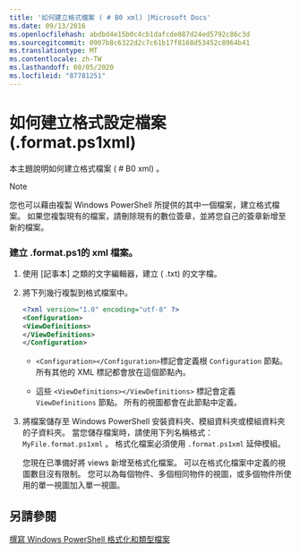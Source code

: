 ```yaml
---
title: '如何建立格式檔案 ( # B0 xml) |Microsoft Docs'
ms.date: 09/13/2016
ms.openlocfilehash: abdbd4e15b0c4cb1dafcde087d24ed5792c86c3d
ms.sourcegitcommit: 0907b8c6322d2c7c61b17f8168d53452c8964b41
ms.translationtype: MT
ms.contentlocale: zh-TW
ms.lasthandoff: 08/05/2020
ms.locfileid: "87781251"
---
```

# <a name="how-to-create-a-formatting-file-formatps1xml"></a>如何建立格式設定檔案 (.format.ps1xml)

本主題說明如何建立格式檔案 ( # B0 xml) 。

> [!NOTE]
> 您也可以藉由複製 Windows PowerShell 所提供的其中一個檔案，建立格式檔案。 如果您複製現有的檔案，請刪除現有的數位簽章，並將您自己的簽章新增至新的檔案。

### <a name="to-create-a-formatps1xml-file"></a>建立 .format.ps1的 xml 檔案。

1. 使用 [記事本] 之類的文字編輯器，建立 ( .txt) 的文字檔。

2. 將下列幾行複製到格式檔案中。

   ```xml
   <?xml version="1.0" encoding="utf-8" ?>
   <Configuration>
   <ViewDefinitions>
   </ViewDefinitions>
   </Configuration>
   ```

   - `<Configuration></Configuration>`標記會定義根 `Configuration` 節點。 所有其他的 XML 標記都會放在這個節點內。

   - 這些 `<ViewDefinitions></ViewDefinitions>` 標記會定義 `ViewDefinitions` 節點。 所有的視圖都會在此節點中定義。

3. 將檔案儲存至 Windows PowerShell 安裝資料夾、模組資料夾或模組資料夾的子資料夾。 當您儲存檔案時，請使用下列名稱格式： `MyFile.format.ps1xml` 。 格式化檔案必須使用 `.format.ps1xml` 延伸模組。

   您現在已準備好將 views 新增至格式化檔案。 可以在格式化檔案中定義的視圖數目沒有限制。 您可以為每個物件、多個相同物件的視圖，或多個物件所使用的單一視圖加入單一視圖。

## <a name="see-also"></a>另請參閱

[撰寫 Windows PowerShell 格式化和類型檔案](./writing-a-powershell-formatting-file.md)
